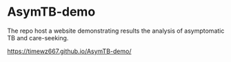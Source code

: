 # AsymTB-demo

The repo host a website demonstrating results the analysis of asymptomatic TB and care-seeking. 

https://timewz667.github.io/AsymTB-demo/
